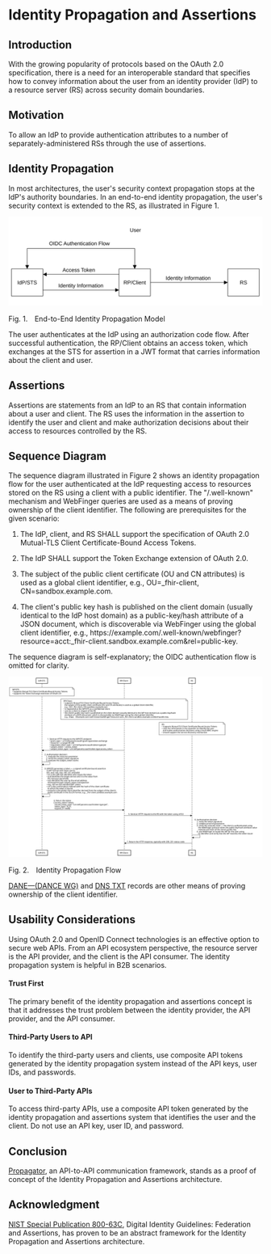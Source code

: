 <!-- @import "style.less" -->

# Identity Propagation and Assertions

## Introduction

With the growing popularity of protocols based on the OAuth 2.0 specification, there is a need for an interoperable standard that specifies how to convey information about the user from an identity provider (IdP) to a resource server (RS) across security domain boundaries.

## Motivation

To allow an IdP to provide authentication attributes to a number of separately-administered RSs through the use of assertions.

## Identity Propagation

In most architectures, the user's security context propagation stops at the IdP's authority boundaries. In an end-to-end identity propagation, the user's security context is extended to the RS, as illustrated in Figure&nbsp;1.

![Model](./images/identity_propagation_model.svg)

<p class="figure">
Fig.&nbsp;1.&emsp;End-to-End Identity Propagation Model
</p>

The user authenticates at the IdP using an authorization code flow. After successful authentication, the RP/Client obtains an access token, which exchanges at the STS for assertion in a JWT format that carries information about the client and user.

## Assertions

Assertions are statements from an IdP to an RS that contain information about a user and client. The RS uses the information in the assertion to identify the user and client and make authorization decisions about their access to resources controlled by the RS.

## Sequence Diagram

The sequence diagram illustrated in Figure&nbsp;2 shows an identity propagation flow for the user authenticated at the IdP requesting access to resources stored on the RS using a client with a public identifier. The "/.well-known" mechanism and WebFinger queries are used as a means of proving ownership of the client identifier. The following are prerequisites for the given scenario:

1. The IdP, client, and RS SHALL support the specification of OAuth 2.0 Mutual-TLS Client Certificate-Bound Access Tokens.

2. The IdP SHALL support the Token Exchange extension of OAuth 2.0.

3. The subject of the public client certificate (OU and CN attributes) is used as a global client identifier, e.g., OU=_fhir-client, CN=sandbox.example.com.

4. The client's public key hash is published on the client domain (usually identical to the IdP host domain) as a public-key/hash attribute of a JSON document, which is discoverable via WebFinger using the global client identifier, e.g., https<nolink>://example.com/.well-known/webfinger?resource=acct:_fhir-client.sandbox.example.com&rel=public-key.

The sequence diagram is self-explanatory; the OIDC authentication flow is omitted for clarity.

<div class="diagram">
    <img src=./images/identity_propagation_flow_webfinger.svg alt="Sequence Diagram">
</div>

<p class="figure">
Fig.&nbsp;2.&emsp;Identity Propagation Flow
</p>

[DANE—(DANCE WG)](https://github.com/umalabs/identity-propagation-and-assertions/blob/main/images/identity_propagation_flow_dane.svg) and [DNS TXT](https://github.com/umalabs/identity-propagation-and-assertions/blob/main/images/identity_propagation_flow_dns_txt.svg) records are other means of proving ownership of the client identifier.

## Usability Considerations

Using OAuth 2.0 and OpenID Connect technologies is an effective option to secure web APIs. From an API ecosystem perspective, the resource server is the API provider, and the client is the API consumer. The identity propagation system is helpful in B2B scenarios.

#### Trust First

The primary benefit of the identity propagation and assertions concept is that it addresses the trust problem between the identity provider, the API provider, and the API consumer.

#### Third-Party Users to API

To identify the third-party users and clients, use composite API tokens generated by the identity propagation system instead of the API keys, user IDs, and passwords.

#### User to Third-Party APIs

To access third-party APIs, use a composite API token generated by the identity propagation and assertions system that identifies the user and the client. Do not use an API key, user ID, and password.

## Conclusion

[Propagator](https://github.com/umalabs/propagator), an API-to-API communication framework, stands as a proof of concept of the Identity Propagation and Assertions architecture.

## Acknowledgment

[NIST Special Publication 800-63C](https://pages.nist.gov/800-63-3/sp800-63c.html), Digital Identity Guidelines: Federation and Assertions, has proven to be an abstract framework for the Identity Propagation and Assertions architecture.